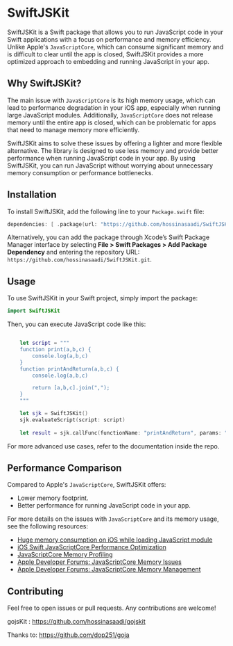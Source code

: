 # SwiftJSKit

SwiftJSKit is a Swift package that allows you to run JavaScript code in your Swift applications with a focus on performance and memory efficiency. Unlike Apple's `JavaScriptCore`, which can consume significant memory and is difficult to clear until the app is closed, SwiftJSKit provides a more optimized approach to embedding and running JavaScript in your app.

## Why SwiftJSKit?

The main issue with `JavaScriptCore` is its high memory usage, which can lead to performance degradation in your iOS app, especially when running large JavaScript modules. Additionally, `JavaScriptCore` does not release memory until the entire app is closed, which can be problematic for apps that need to manage memory more efficiently.

SwiftJSKit aims to solve these issues by offering a lighter and more flexible alternative. The library is designed to use less memory and provide better performance when running JavaScript code in your app. By using SwiftJSKit, you can run JavaScript without worrying about unnecessary memory consumption or performance bottlenecks.

## Installation

To install SwiftJSKit, add the following line to your `Package.swift` file:

```swift
dependencies: [ .package(url: "https://github.com/hossinasaadi/SwiftJSKit.git", from: "1.0.0") ]

```
Alternatively, you can add the package through Xcode’s Swift Package Manager interface by selecting **File > Swift Packages > Add Package Dependency** and entering the repository URL: `https://github.com/hossinasaadi/SwiftJSKit.git`.

## Usage

To use SwiftJSKit in your Swift project, simply import the package:
```swift
import SwiftJSKit
```
Then, you can execute JavaScript code like this:
```swift

    let script = """
    function print(a,b,c) {
        console.log(a,b,c)
    }
    function printAndReturn(a,b,c) {
        console.log(a,b,c)

        return [a,b,c].join(",");
    }
    """

    let sjk = SwiftJSKit()
    sjk.evaluateScript(script: script)
    
    let result = sjk.callFunc(functionName: "printAndReturn", params: "asd",12,false)


```
For more advanced use cases, refer to the documentation inside the repo.

## Performance Comparison

Compared to Apple's `JavaScriptCore`, SwiftJSKit offers:

- Lower memory footprint.
- Better performance for running JavaScript code in your app.

For more details on the issues with `JavaScriptCore` and its memory usage, see the following resources:

- [Huge memory consumption on iOS while loading JavaScript module](https://forums.fusetools.com/t/huge-memory-consumption-on-ios-while-loading-javascript-module/3679)
- [iOS Swift JavaScriptCore Performance Optimization](https://stackoverflow.com/questions/32725833/ios-swift-javascriptcore-performance-optimization)
- [JavaScriptCore Memory Profiling](https://stackoverflow.com/questions/40919658/javascriptcore-memory-profiling)
- [Apple Developer Forums: JavaScriptCore Memory Issues](https://forums.developer.apple.com/forums/thread/734668)
- [Apple Developer Forums: JavaScriptCore Memory Management](https://developer.apple.com/forums/thread/649582)

## Contributing

Feel free to open issues or pull requests. Any contributions are welcome!

gojsKit : https://github.com/hossinasaadi/gojskit

Thanks to: https://github.com/dop251/goja
